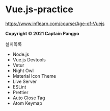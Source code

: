 # Vue.js-practice

https://www.inflearn.com/course/Age-of-Vuejs

**Copyright © 2021 Captain Pangyo**

설치목록
- Node.js
- Vue.js Devtools
- Vetur
- Night Owl
- Material Icon Theme
- Live Server
- ESLint
- Prettier
- Auto Close Tag
- Atom Keymap